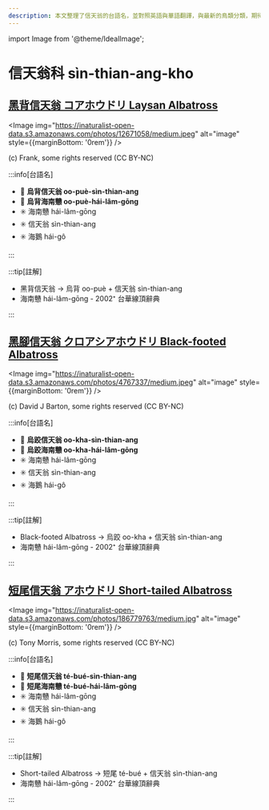 ```yaml
---
description: 本文整理了信天翁的台語名，並對照英語與華語翻譯，與最新的鳥類分類，期待能夠供未來的台語鳥類圖鑑當作參考
---
```


import Image from '@theme/IdealImage';

# 信天翁科 sìn-thian-ang-kho

## [黑背信天翁 コアホウドリ Laysan Albatross](https://ebird.org/species/layalb)

<Image img="https://inaturalist-open-data.s3.amazonaws.com/photos/12671058/medium.jpeg" alt="image" style={{marginBottom: '0rem'}} />

<p className="image-caption">
(c) Frank, some rights reserved (CC BY-NC)
</p>

:::info[台語名]

- 🎯 **烏背信天翁 oo-puè-sìn-thian-ang**
- 🎯 **烏背海南戇 oo-puè-hái-lâm-gōng**
- ✳️ 海南戇 hái-lâm-gōng
- ✳️ 信天翁 sìn-thian-ang
- ✳️ 海鵝 hái-gô

:::

:::tip[註解]

- 黑背信天翁 -> 烏背 oo-puè + 信天翁 sìn-thian-ang
- 海南戇 hái-lâm-gōng - 2002⁺ 台華線頂辭典

:::

## [黑腳信天翁 クロアシアホウドリ Black-footed Albatross](https://ebird.org/species/bkfalb)

<Image img="https://inaturalist-open-data.s3.amazonaws.com/photos/4767337/medium.jpeg" alt="image" style={{marginBottom: '0rem'}} />

<p className="image-caption">
(c) David J Barton, some rights reserved (CC BY-NC)
</p>

:::info[台語名]

- 🎯 **烏跤信天翁 oo-kha-sìn-thian-ang**
- 🎯 **烏跤海南戇 oo-kha-hái-lâm-gōng**
- ✳️ 海南戇 hái-lâm-gōng
- ✳️ 信天翁 sìn-thian-ang
- ✳️ 海鵝 hái-gô

:::

:::tip[註解]

- Black-footed Albatross -> 烏跤 oo-kha + 信天翁 sìn-thian-ang
- 海南戇 hái-lâm-gōng - 2002⁺ 台華線頂辭典

:::

## [短尾信天翁 アホウドリ Short-tailed Albatross](https://ebird.org/species/shtalb)

<Image img="https://inaturalist-open-data.s3.amazonaws.com/photos/186779763/medium.jpg" alt="image" style={{marginBottom: '0rem'}} />

<p className="image-caption">
(c) Tony Morris, some rights reserved (CC BY-NC)
</p>

:::info[台語名]

- 🎯 **短尾信天翁 té-bué-sìn-thian-ang**
- 🎯 **短尾海南戇 té-bué-hái-lâm-gōng**
- ✳️ 海南戇 hái-lâm-gōng
- ✳️ 信天翁 sìn-thian-ang
- ✳️ 海鵝 hái-gô

:::

:::tip[註解]

- Short-tailed Albatross -> 短尾 té-bué + 信天翁 sìn-thian-ang
- 海南戇 hái-lâm-gōng - 2002⁺ 台華線頂辭典

:::
